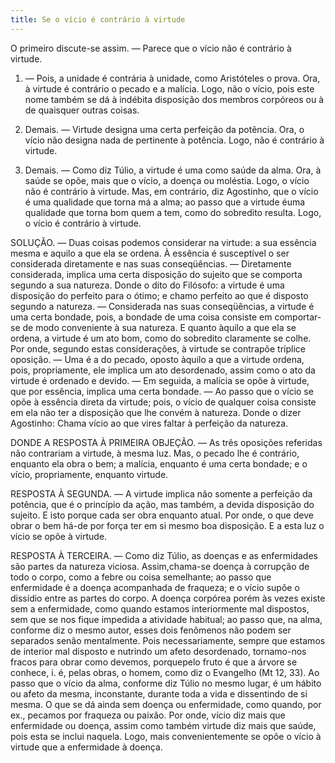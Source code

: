 ```yaml
---
title: Se o vício é contrário à virtude
---
```


O primeiro discute-se assim. ― Parece que o vício não é contrário à virtude.  

1. ― Pois, a unidade é contrária à unidade, como Aristóteles o prova. Ora, à virtude é contrário o pecado e a malícia. Logo, não o vício, pois este nome também se dá à indébita disposição dos membros corpóreos ou à de quaisquer outras coisas.  

2. Demais. ― Virtude designa uma certa perfeição da potência. Ora, o vício não designa nada de pertinente à potência. Logo, não é contrário à virtude.  

3. Demais. ― Como diz Túlio, a virtude é uma como saúde da alma. Ora, à saúde se opõe, mais que o vício, a doença ou moléstia. Logo, o vício não é contrário à virtude.  Mas, em contrário, diz Agostinho, que o vício é uma qualidade que torna má a alma; ao passo que a virtude éuma qualidade que torna bom quem a tem, como do sobredito resulta. Logo, o vício é contrário à virtude.  

SOLUÇÃO. ― Duas coisas podemos considerar na virtude: a sua essência mesma e aquilo a que ela se ordena. À essência é susceptível o ser considerada diretamente e nas suas conseqüências. ― Diretamente considerada, implica uma certa disposição do sujeito que se comporta segundo a sua natureza. Donde o dito do Filósofo: a virtude é uma disposição do perfeito para o ótimo; e chamo perfeito ao que é disposto segundo a natureza. ― Considerada nas suas conseqüências, a virtude é uma certa bondade, pois, a bondade de uma coisa consiste em comportar-se de modo conveniente à sua natureza.  E quanto àquilo a que ela se ordena, a virtude é um ato bom, como do sobredito claramente se colhe.  Por onde, segundo estas considerações, à virtude se contrapõe tríplice oposição. ― Uma é a do pecado, oposto àquilo a que a virtude ordena, pois, propriamente, ele implica um ato desordenado, assim como o ato da virtude é ordenado e devido. ― Em seguida, a malícia se opõe à virtude, que por essência, implica uma certa bondade. ― Ao passo que o vício se opõe à essência direta da virtude; pois, o vício de qualquer coisa consiste em ela não ter a disposição que lhe convém à natureza. Donde o dizer Agostinho: Chama vício ao que vires faltar à perfeição da natureza.  

DONDE A RESPOSTA À PRIMEIRA OBJEÇÃO. ― As três oposições referidas não contrariam a virtude, à mesma luz. Mas, o pecado lhe é contrário, enquanto ela obra o bem; a malícia, enquanto é uma certa bondade; e o vício, propriamente, enquanto virtude. 

RESPOSTA À SEGUNDA. ― A virtude implica não somente a perfeição da potência, que é o princípio da ação, mas também, a devida disposição do sujeito. E isto porque cada ser obra enquanto atual. Por onde, o que deve obrar o bem há-de por força ter em si mesmo boa disposição. E a esta luz o vício se opõe à virtude.  

RESPOSTA À TERCEIRA. ― Como diz Túlio, as doenças e as enfermidades são partes da natureza viciosa. Assim,chama-se doença à corrupção de todo o corpo, como a febre ou coisa semelhante; ao passo que enfermidade é a doença acompanhada de fraqueza; e o vício supõe o dissídio entre as partes do corpo. A doença corpórea porém às vezes existe sem a enfermidade, como quando estamos interiormente mal dispostos, sem que se nos fique impedida a atividade habitual; ao passo que, na alma, conforme diz o mesmo autor, esses dois fenômenos não podem ser separados senão mentalmente. Pois necessariamente, sempre que estamos de interior mal disposto e nutrindo um afeto desordenado, tornamo-nos fracos para obrar como devemos, porquepelo fruto é que a árvore se conhece, i. é, pelas obras, o homem, como diz o Evangelho (Mt 12, 33). Ao passo que o vício da alma, conforme diz Túlio no mesmo lugar, é um hábito ou afeto da mesma, inconstante, durante toda a vida e dissentindo de si mesma. O que se dá ainda sem doença ou enfermidade, como quando, por ex., pecamos por fraqueza ou paixão. Por onde, vício diz mais que enfermidade ou doença, assim como também virtude diz mais que saúde, pois esta se inclui naquela. Logo, mais convenientemente se opõe o vício à virtude que a enfermidade à doença.